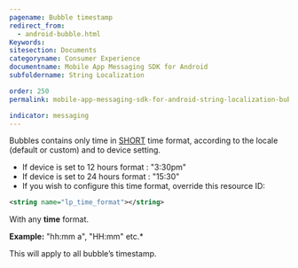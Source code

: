 ```yaml
---
pagename: Bubble timestamp
redirect_from:
  - android-bubble.html
Keywords:
sitesection: Documents
categoryname: Consumer Experience
documentname: Mobile App Messaging SDK for Android
subfoldername: String Localization

order: 250
permalink: mobile-app-messaging-sdk-for-android-string-localization-bubble-timestamp.html

indicator: messaging
---
```


Bubbles contains only time in [SHORT](https://developer.android.com/reference/java/text/DateFormat.html#SHORT) time format, according to the locale (default or custom) and to device setting.

- If device is set to 12 hours format : "3:30pm"
- If device is set to 24 hours format : "15:30"
- If you wish to configure this time format, override this resource ID:

```xml
<string name="lp_time_format"></string>
```

With any **time** format.

**Example:** "hh:mm a", "HH:mm" etc.*

This will apply to all bubble’s timestamp.
